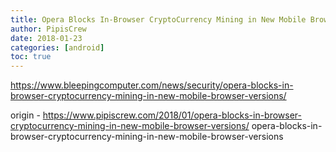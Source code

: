 ```yaml
---
title: Opera Blocks In-Browser CryptoCurrency Mining in New Mobile Browser Versions
author: PipisCrew
date: 2018-01-23
categories: [android]
toc: true
---
```


https://www.bleepingcomputer.com/news/security/opera-blocks-in-browser-cryptocurrency-mining-in-new-mobile-browser-versions/

origin - https://www.pipiscrew.com/2018/01/opera-blocks-in-browser-cryptocurrency-mining-in-new-mobile-browser-versions/ opera-blocks-in-browser-cryptocurrency-mining-in-new-mobile-browser-versions